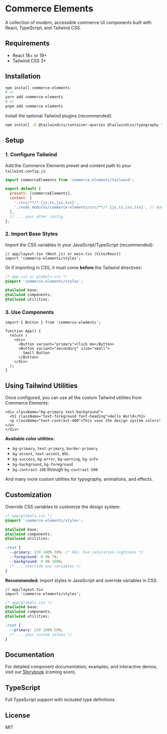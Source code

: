 # Commerce Elements

A collection of modern, accessible commerce UI components built with React, TypeScript, and Tailwind CSS.

## Requirements

- React 18+ or 19+
- Tailwind CSS 3+

## Installation

```bash
npm install commerce-elements
# or
yarn add commerce-elements
# or
pnpm add commerce-elements
```

Install the optional Tailwind plugins (recommended):

```bash
npm install -D @tailwindcss/container-queries @tailwindcss/typography tailwindcss-animate
```

## Setup

### 1. Configure Tailwind

Add the Commerce Elements preset and content path to your `tailwind.config.js`:

```js
import commerceElements from 'commerce-elements/tailwind';

export default {
  presets: [commerceElements],
  content: [
    './src/**/*.{js,ts,jsx,tsx}',
    './node_modules/commerce-elements/src/**/*.{js,ts,jsx,tsx}', // Add this line
  ],
  // ... your other config
};
```

### 2. Import Base Styles

Import the CSS variables in your JavaScript/TypeScript (recommended):

```tsx
// app/layout.tsx (Next.js) or main.tsx (Vite/React)
import 'commerce-elements/styles';
```

Or if importing in CSS, it must come **before** the Tailwind directives:

```css
/* app.css or globals.css */
@import 'commerce-elements/styles';

@tailwind base;
@tailwind components;
@tailwind utilities;
```

### 3. Use Components

```tsx
import { Button } from 'commerce-elements';

function App() {
  return (
    <div>
      <Button variant="primary">Click me</Button>
      <Button variant="secondary" size="small">
        Small Button
      </Button>
    </div>
  );
}
```

## Using Tailwind Utilities

Once configured, you can use all the custom Tailwind utilities from Commerce Elements:

```tsx
<div className="bg-primary text-background">
  <h1 className="text-foreground font-heading">Hello World</h1>
  <p className="text-contrast-400">This uses the design system colors!</p>
</div>
```

**Available color utilities:**

- `bg-primary`, `text-primary`, `border-primary`
- `bg-accent`, `text-accent`, etc.
- `bg-success`, `bg-error`, `bg-warning`, `bg-info`
- `bg-background`, `bg-foreground`
- `bg-contrast-100` through `bg-contrast-500`

And many more custom utilities for typography, animations, and effects.

## Customization

Override CSS variables to customize the design system:

```css
/* app/globals.css */
@import 'commerce-elements/styles';

@tailwind base;
@tailwind components;
@tailwind utilities;

:root {
  --primary: 220 100% 50%; /* HSL: hue saturation lightness */
  --foreground: 0 0% 7%;
  --background: 0 0% 100%;
  /* ... override any variables */
}
```

**Recommended:** Import styles in JavaScript and override variables in CSS:

```tsx
// app/layout.tsx
import 'commerce-elements/styles';
```

```css
/* app/globals.css */
@tailwind base;
@tailwind components;
@tailwind utilities;

:root {
  --primary: 220 100% 50%;
  /* ... your custom values */
}
```

## Documentation

For detailed component documentation, examples, and interactive demos, visit our [Storybook](#) (coming soon).

## TypeScript

Full TypeScript support with included type definitions.

## License

MIT
